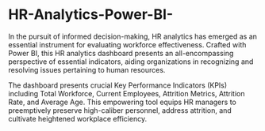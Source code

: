 # HR-Analytics-Power-BI-
In the pursuit of informed decision-making, HR analytics has emerged as an essential instrument for evaluating workforce effectiveness. Crafted with Power BI, this HR analytics dashboard presents an all-encompassing perspective of essential indicators, aiding organizations in recognizing and resolving issues pertaining to human resources.

The dashboard presents crucial Key Performance Indicators (KPIs) including Total Workforce, Current Employees, Attrition Metrics, Attrition Rate, and Average Age. This empowering tool equips HR managers to preemptively preserve high-caliber personnel, address attrition, and cultivate heightened workplace efficiency.

